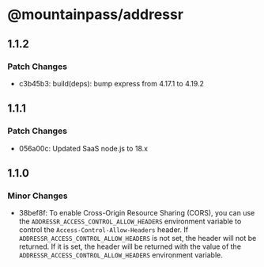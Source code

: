 # @mountainpass/addressr

## 1.1.2

### Patch Changes

- c3b45b3: build(deps): bump express from 4.17.1 to 4.19.2

## 1.1.1

### Patch Changes

- 056a00c: Updated SaaS node.js to 18.x

## 1.1.0

### Minor Changes

- 38bef8f: To enable Cross-Origin Resource Sharing (CORS), you can use the `ADDRESSR_ACCESS_CONTROL_ALLOW_HEADERS` environment variable to control the `Access-Control-Allow-Headers` header. If `ADDRESSR_ACCESS_CONTROL_ALLOW_HEADERS` is not set, the header will not be returned. If it is set, the header will be returned with the value of the `ADDRESSR_ACCESS_CONTROL_ALLOW_HEADERS` environment variable.
